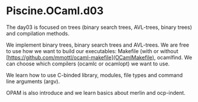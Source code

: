# Piscine.OCaml.d03

The day03 is focused on trees (binary search trees, AVL-trees, binary trees) and
compilation methods.

We implement binary trees, binary search trees and AVL-trees. We are free to use
how we want to build our executables: Makefile (with or without
[https://github.com/mmottl/ocaml-makefile](OCamlMakefile), ocamlfind. We can
choose which compilers (ocamlc or ocamlopt) we want to use.

We learn how to use C-binded library, modules, file types and command line
arguments (argv).

OPAM is also introduce and we learn basics about merlin and ocp-indent.
